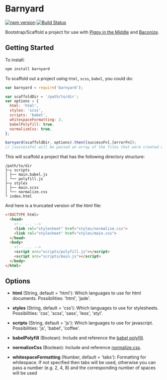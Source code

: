 Barnyard
========

[![npm version](https://badge.fury.io/js/barnyard.svg)](https://badge.fury.io/js/barnyard)
[![Build Status](https://travis-ci.org/davej/barnyard.svg?branch=master)](https://travis-ci.org/davej/barnyard)

Bootstrap/Scaffold a project for use with [Piggy in the Middle](https://github.com/davej/piggy-in-the-middle) and [Baconize](https://github.com/davej/baconize).


Getting Started
---------------

To install:
```sh
npm install barnyard
```

To scaffold out a project using `html`, `scss`, `babel`, you could do:

```javascript
var barnyard = require('barnyard');

var scaffoldDir = '/path/to/dir';
var options = {
  html: 'html',
  styles: 'scss',
  scripts: 'babel',
  whitespaceFormatting: 2,
  babelPolyfill: true,
  normalizeCss: true,
};

barnyard(scaffoldDir, options).then([successFn],[errorFn]);
// [successFn] will be passed an array of the files that were created during the scaffold
```

This will scaffold a project that has the following directory structure:

```
/path/to/dir
├─┬ scripts
│ ├── main.babel.js
│ └── polyfill.js
├─┬ styles
│ ├── main.scss
│ └── normalize.css
└ index.html
```

And here is a truncated version of the html file:

```html
<!DOCTYPE html>
  <head>
    <!-- ... -->
    <link rel="stylesheet" href="styles/normalize.css">
    <link rel="stylesheet" href="styles/main.css">
  </head>
  <body>
    <!-- ... -->
    <script src="scripts/polyfill.js"></script>
    <script src="scripts/main.js"></script>
  </body>
</html>
```


Options
-------

- **html** (String, default = 'html'): Which languages to use for html documents. Possibilities: 'html', 'jade'.

- **styles** (String, default = 'css'): Which languages to use for stylesheets. Possibilities: 'css', 'scss', 'sass', 'less', 'styl'.

- **scripts** (String, default = 'js'): Which languages to use for javascript. Possibilities: 'js', 'babel', 'coffee'.

- **babelPolyfill** (Boolean): Include and reference the [babel polyfill](https://babeljs.io/docs/usage/polyfill/).

- **normalizeCss** (Boolean): Include and reference [normalize.css](https://necolas.github.io/normalize.css/).

- **whitespaceFormatting** (Number, default = 'tabs'): Formatting for whitespace. If not specified then tabs will be used, otherwise you can pass a number (e.g. 2, 4, 8) and the corresponding number of spaces will be used
